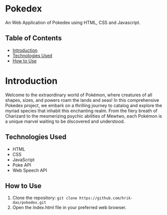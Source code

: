 # Pokedex
An Web Application of Pokedex using HTML, CSS and Javascript.

## Table of Contents
- [Introduction](#introduction)
- [Technologies Used](#technologies-used)
- [How to Use](#how-to-use)

# Introduction
Welcome to the extraordinary world of Pokémon, where creatures of all shapes, sizes, and powers roam the lands and seas! In this comprehensive Pokedex project, we embark on a thrilling journey to catalog and explore the myriad species that inhabit this enchanting realm. From the fiery breath of Charizard to the mesmerizing psychic abilities of Mewtwo, each Pokémon is a unique marvel waiting to be discovered and understood.

## Technologies Used
- HTML
- CSS
- JavaScript
- Poke API
- Web Speech API

## How to Use
1. Clone the repository: ```git clone https://github.com/hrik-das/pokedex.git```
2. Open the index.html file in your preferred web browser.